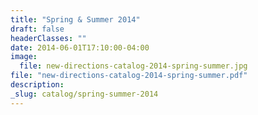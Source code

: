 ```yaml
---
title: "Spring & Summer 2014"
draft: false
headerClasses: ""
date: 2014-06-01T17:10:00-04:00
image:
  file: new-directions-catalog-2014-spring-summer.jpg
file: "new-directions-catalog-2014-spring-summer.pdf"
description:
_slug: catalog/spring-summer-2014
---
```

